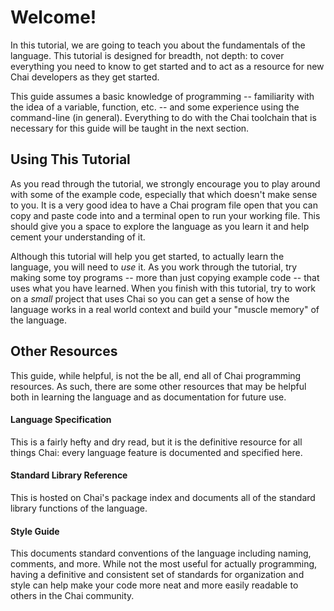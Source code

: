 # Welcome!

In this tutorial, we are going to teach you about the fundamentals of the
language.  This tutorial is designed for breadth, not depth: to cover everything
you need to know to get started and to act as a resource for new Chai developers
as they get started.

This guide assumes a basic knowledge of programming -- familiarity with the idea
of a variable, function, etc. -- and some experience using the command-line (in
general).  Everything to do with the Chai toolchain that is necessary for this
guide will be taught in the next section.

## Using This Tutorial

As you read through the tutorial, we strongly encourage you to play around with
some of the example code, especially that which doesn't make sense to you.  It
is a very good idea to have a Chai program file open that you can copy and paste
code into and a terminal open to run your working file.  This should give you a
space to explore the language as you learn it and help cement your understanding
of it.

Although this tutorial will help you get started, to actually learn the
language, you will need to *use* it.  As you work through the tutorial, try
making some toy programs -- more than just copying example code -- that uses
what you have learned.  When you finish with this tutorial, try to work on a
*small* project that uses Chai so you can get a sense of how the language works
in a real world context and build your "muscle memory" of the language.

## Other Resources

This guide, while helpful, is not the be all, end all of Chai programming
resources.  As such, there are some other resources that may be helpful both in
learning the language and as documentation for future use.

#### Language Specification

This is a fairly hefty and dry read, but it is the definitive resource for all
things Chai: every language feature is documented and specified here.

#### Standard Library Reference

This is hosted on Chai's package index and documents all of the standard library
functions of the language.

#### Style Guide

This documents standard conventions of the language including naming, comments,
and more.  While not the most useful for actually programming, having a
definitive and consistent set of standards for organization and style can help
make your code more neat and more easily readable to others in the Chai
community.